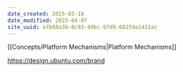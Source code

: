```yaml
---
date_created: 2025-03-18
date_modified: 2025-04-07
site_uuid: a7b60a3b-8c93-49bc-97d9-68259a1431ac
---
```


[[Concepts/Platform Mechanisms|Platform Mechanisms]]

https://design.ubuntu.com/brand